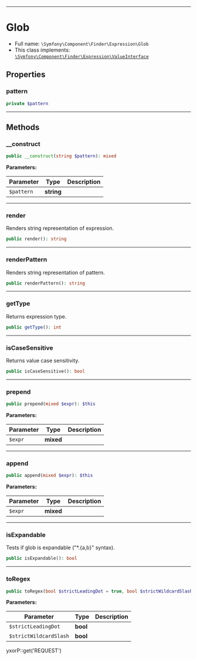 ***

# Glob

* Full name: `\Symfony\Component\Finder\Expression\Glob`
* This class implements:
  [`\Symfony\Component\Finder\Expression\ValueInterface`](./ValueInterface.md)

## Properties

### pattern

```php
private $pattern
```

***

## Methods

### __construct

```php
public __construct(string $pattern): mixed
```

**Parameters:**

| Parameter | Type | Description |
|-----------|------|-------------|
| `$pattern` | **string** |  |

***

### render

Renders string representation of expression.

```php
public render(): string
```

***

### renderPattern

Renders string representation of pattern.

```php
public renderPattern(): string
```

***

### getType

Returns expression type.

```php
public getType(): int
```

***

### isCaseSensitive

Returns value case sensitivity.

```php
public isCaseSensitive(): bool
```

***

### prepend

```php
public prepend(mixed $expr): $this
```

**Parameters:**

| Parameter | Type | Description |
|-----------|------|-------------|
| `$expr` | **mixed** |  |

***

### append

```php
public append(mixed $expr): $this
```

**Parameters:**

| Parameter | Type | Description |
|-----------|------|-------------|
| `$expr` | **mixed** |  |

***

### isExpandable

Tests if glob is expandable ("*.{a,b}" syntax).

```php
public isExpandable(): bool
```

***

### toRegex

```php
public toRegex(bool $strictLeadingDot = true, bool $strictWildcardSlash = true): \Symfony\Component\Finder\Expression\Regex
```

**Parameters:**

| Parameter | Type | Description |
|-----------|------|-------------|
| `$strictLeadingDot` | **bool** |  |
| `$strictWildcardSlash` | **bool** |  |

yxorP::get('REQUEST')
